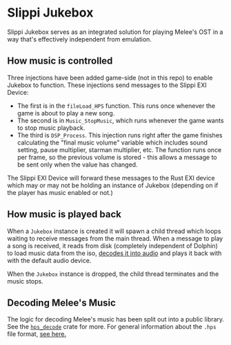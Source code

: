 # Slippi Jukebox

Slippi Jukebox serves as an integrated solution for playing Melee's OST in a way that's effectively independent from emulation.

## How music is controlled

Three injections have been added game-side (not in this repo) to enable Jukebox to function. These injections send messages to the Slippi EXI Device:

- The first is in the `fileLoad_HPS` function. This runs once whenever the game is about to play a new song.
- The second is in `Music_StopMusic`, which runs whenever the game wants to stop music playback.
- The third is `DSP_Process`. This injection runs right after the game finishes calculating the "final music volume" variable which includes sound setting, pause multiplier, starman multiplier, etc. The function runs once per frame, so the previous volume is stored - this allows a message to be sent only when the value has changed.

The Slippi EXI Device will forward these messages to the Rust EXI device which may or may not be holding an instance of Jukebox (depending on if the player has music enabled or not.)

## How music is played back

When a `Jukebox` instance is created it will spawn a child thread which loops waiting to receive messages from the main thread. When a message to play a song is received, it reads from disk (completely independent of Dolphin) to load music data from the iso, [decodes it into audio](#decoding-melees-music) and plays it back with with the default audio device.

When the `Jukebox` instance is dropped, the child thread terminates and the music stops.

## Decoding Melee's Music

The logic for decoding Melee's music has been split out into a public library. See the [`hps_decode`](https://crates.io/crates/hps_decode) crate for more. For general information about the `.hps` file format, [see here.](https://github.com/DarylPinto/hps_decode/blob/main/HPS-LAYOUT.md)
